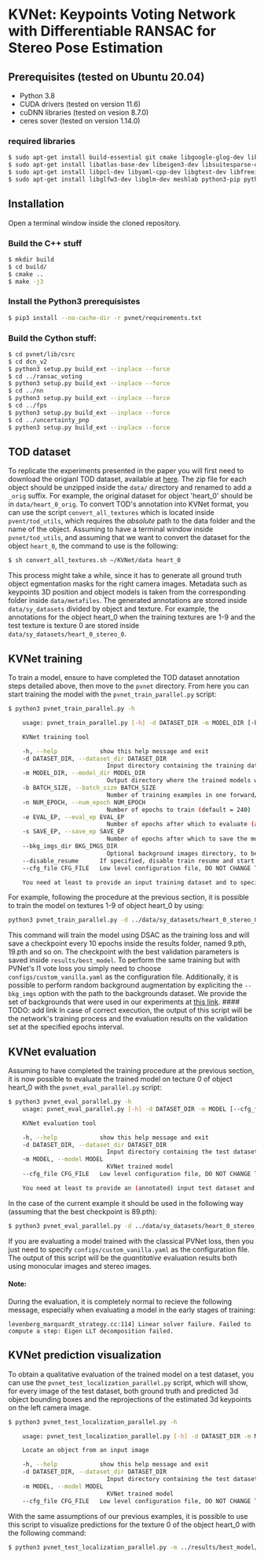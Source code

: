 # KVNet: Keypoints Voting Network with Differentiable RANSAC for Stereo Pose Estimation


## Prerequisites (tested on Ubuntu 20.04)

 - Python 3.8
 - CUDA drivers (tested on version 11.6)
 - cuDNN libraries (tested on vesion 8.7.0)
 - ceres sover (tested on version 1.14.0)

### required libraries

~~~bash
$ sudo apt-get install build-essential git cmake libgoogle-glog-dev libdime-dev
$ sudo apt-get install libatlas-base-dev libeigen3-dev libsuitesparse-dev libopencv-dev
$ sudo apt-get install libpcl-dev libyaml-cpp-dev libgtest-dev libfreeimage-dev libglew-dev
$ sudo apt-get install libglfw3-dev libglm-dev meshlab python3-pip python3-numpy python3-tk
~~~

## Installation

Open a terminal window inside the cloned repository.

### Build the C++ stuff

~~~bash
$ mkdir build
$ cd build/
$ cmake ..
$ make -j3
~~~

### Install the Python3 prerequisistes

~~~bash
$ pip3 install --no-cache-dir -r pvnet/requirements.txt
~~~

### Build the Cython stuff:

~~~bash
$ cd pvnet/lib/csrc
$ cd dcn_v2
$ python3 setup.py build_ext --inplace --force
$ cd ../ransac_voting
$ python3 setup.py build_ext --inplace --force
$ cd ../nn
$ python3 setup.py build_ext --inplace --force
$ cd ../fps
$ python3 setup.py build_ext --inplace --force
$ cd ../uncertainty_pnp
$ python3 setup.py build_ext --inplace --force
~~~

## TOD dataset

To replicate the experiments presented in the paper you will first need to download the origianl TOD dataset, available at  [here](https://sites.google.com/view/keypose/home). The zip file for each object should be unzipped inside the `data/` directory and renamed to add a `_orig` suffix. For example, the original dataset for object 'heart_0' should be in `data/heart_0_orig`. To convert TOD's annotation into KVNet format, you can use the script `convert_all_textures` which is located inside `pvent/tod_utils`, which requires the *absolute* path to the data folder and the name of the object. Assuming to have a terminal window inside `pvnet/tod_utils`, and assuming that we want to convert the dataset for the object `heart_0`, the command to use is the following:

```bash
$ sh convert_all_textures.sh ~/KVNet/data heart_0
```
This process might take a while, since it has to generate all ground truth object egmentation masks for the right camera images. Metadata such as keypoints 3D position and object models is taken from the corresponding folder inside `data/metafiles`. The generated annotations are stored inside `data/sy_datasets` divided by object and texture. For example, the annotations for the object heart_0 when the training textures are 1-9 and the test texture is texture 0 are stored inside `data/sy_datasets/heart_0_stereo_0`.

## KVNet training 

To train a model, ensure to have completed the TOD dataset annotation steps detailed above, then move to the `pvnet` directory. From here you can start training the model with the `pvnet_train_parallel.py` script:

```bash
$ python3 pvnet_train_parallel.py -h

    usage: pvnet_train_parallel.py [-h] -d DATASET_DIR -m MODEL_DIR [-b BATCH_SIZE] [-n NUM_EPOCH] [-e EVAL_EP] [-s SAVE_EP] [--bkg_imgs_dir BKG_IMGS_DIR] [--disable_resume] [--cfg_file CFG_FILE]

    KVNet training tool

    -h, --help            show this help message and exit
    -d DATASET_DIR, --dataset_dir DATASET_DIR
                            Input directory containing the training dataset
    -m MODEL_DIR, --model_dir MODEL_DIR
                            Output directory where the trained models will be stored
    -b BATCH_SIZE, --batch_size BATCH_SIZE
                            Number of training examples in one forward/backward pass (default = 2)
    -n NUM_EPOCH, --num_epoch NUM_EPOCH
                            Number of epochs to train (default = 240)
    -e EVAL_EP, --eval_ep EVAL_EP
                            Number of epochs after which to evaluate (and eventually save) the model (default = 5)
    -s SAVE_EP, --save_ep SAVE_EP
                            Number of epochs after which to save the model (default = 5)
    --bkg_imgs_dir BKG_IMGS_DIR
                            Optional background images directory, to be used to augment the dataset
    --disable_resume      If specified, disable train resume and start a new train
    --cfg_file CFG_FILE   Low level configuration file, DO NOT CHANGE THIS PARAMETER IF YOU ARE NOT SURE (default = configs/custom_dsac.yaml)

    You need at least to provide an input training dataset and to specify the output directory where the trained models will be stored.The best model checkpoint will be stored inside the best_model subdirectory
```

For example, following the procedure at the previous section, it is possible to train the model on textures 1-9 of object heart_0 by using:

```bash
python3 pvnet_train_parallel.py -d ../data/sy_datasets/heart_0_stereo_0 -m ../results -n 150 -e 10 -s 10 --cfg_file configs/custom_dsac.yaml
```

This command will train the model using DSAC as the training loss and will save a checkpoint every 10 epochs inside the results folder, named 9.pth, 19.pth and so on. The checkpoint with the best validation parameters is saved inside `results/best_model`. To perform the same training but with PVNet's l1 vote loss you simply need to choose `configs/custom_vanilla.yaml` as the configuration file. Additionally, it is possible to perform random background augmentation by expliciting the `--bkg_imgs` option with the path to the backgrounds dataset. We provide the set of backgrounds that were used in our experiments at [this link](). #### TODO: add link 
In case of correct execution, the output of this script will be the network's training process and the evaluation results on the validation set at the specified epochs interval.

## KVNet evaluation

Assuming to have completed the training procedure at the previous section, it is now possible to evaluate the trained model on tecture 0 of object heart_0 with the `pvnet_eval_parallel.py` script:

```bash
$ python3 pvnet_eval_parallel.py -h
    usage: pvnet_eval_parallel.py [-h] -d DATASET_DIR -m MODEL [--cfg_file CFG_FILE]

    KVNet evaluation tool

    -h, --help            show this help message and exit
    -d DATASET_DIR, --dataset_dir DATASET_DIR
                            Input directory containing the test dataset
    -m MODEL, --model MODEL
                            KVNet trained model
    --cfg_file CFG_FILE   Low level configuration file, DO NOT CHANGE THIS PARAMETER IF YOU ARE NOT SURE (default = configs/custom_dsac.yaml)

    You need at least to provide an (annotated) input test dataset and a KVNet trained model
```

In the case of the current example it should be used in the following way (assuming that the best checkpoint is 89.pth):

```bash
$ python3 pvnet_eval_parallel.py -d ../data/sy_datasets/heart_0_stereo_0 -m ../results/best_model/89.pth --cfg_file configs/custom_dsac.yaml
```

If you are evaluating a model trained with the classical PVNet loss, then you just need to specify `configs/custom_vanilla.yaml` as the configuration file.
The output of this script will be the *quantitative* evaluation results both using monocular images and stereo images.

#### Note:

During the evaluation, it is completely normal to recieve the following message, especially when evaluating a model in the early stages of training:

```
levenberg_marquardt_strategy.cc:114] Linear solver failure. Failed to compute a step: Eigen LLT decomposition failed.
```

## KVNet prediction visualization

To obtain a qualitative evaluation of the trained model on a test dataset, you can use the `pvnet_test_localization_parallel.py` script, which will show, for every image of the test dataset, both ground truth and predicted 3d object bounding boxes and the reprojections of the estimated 3d keypoints on the left camera image.

```bash
$ python3 pvnet_test_localization_parallel.py -h

    usage: pvnet_test_localization_parallel.py [-h] -d DATASET_DIR -m MODEL [--cfg_file CFG_FILE] ...

    Locate an object from an input image

    -h, --help            show this help message and exit
    -d DATASET_DIR, --dataset_dir DATASET_DIR
                            Input directory containing the test dataset
    -m MODEL, --model MODEL
                            KVNet trained model
    --cfg_file CFG_FILE   Low level configuration file, DO NOT CHANGE THIS PARAMETER IF YOU ARE NOT SURE (default = configs/custom_dsac.yaml)
```

With the same assumptions of our previous examples, it is possible to use this script to visualize predictions for the texture 0 of the object heart_0 with the following command:

```bash
$ python3 pvnet_test_localization_parallel.py -m ../results/best_model/89.pth -d ../data/sy_datasets/heart_0_stereo_0 --cfg_file configs/custom_dsac.yaml 
```
